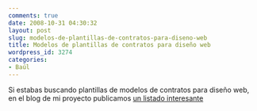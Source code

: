```yaml
---
comments: true
date: 2008-10-31 04:30:32
layout: post
slug: modelos-de-plantillas-de-contratos-para-diseno-web
title: Modelos de plantillas de contratos para diseño web
wordpress_id: 3274
categories:
- Baúl
---
```


Si estabas buscando plantillas de modelos de contratos para diseño web, en el blog de mi proyecto publicamos [un listado interesante](http://blog.negonation.com/es/modeloscontratoscom-comparte-sus-plantillas-en-la-libreria-publica-de-tractis/)

